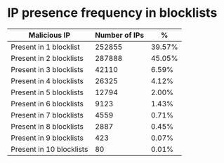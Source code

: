 # IP presence frequency in blocklists
| Malicious IP | Number of IPs | % |
|----|----|----|
| Present in 1 blocklist | 252855 | 39.57% |
| Present in 2 blocklists | 287888 | 45.05% |
| Present in 3 blocklists | 42110 | 6.59% |
| Present in 4 blocklists | 26325 | 4.12% |
| Present in 5 blocklists | 12794 | 2.00% |
| Present in 6 blocklists | 9123 | 1.43% |
| Present in 7 blocklists | 4559 | 0.71% |
| Present in 8 blocklists | 2887 | 0.45% |
| Present in 9 blocklists | 423 | 0.07% |
| Present in 10 blocklists | 80 | 0.01% |
